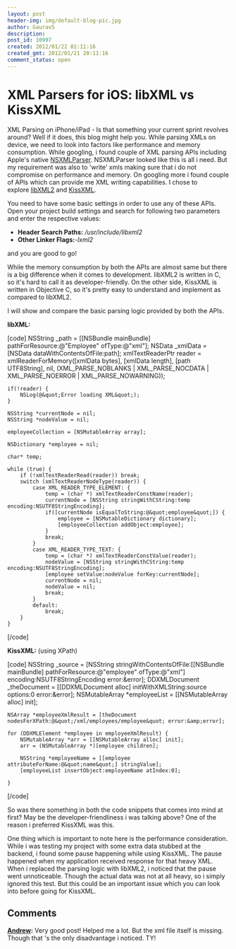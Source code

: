 ```yaml
---
layout: post
header-img: img/default-blog-pic.jpg
author: GauravS
description: 
post_id: 10997
created: 2012/01/22 01:11:16
created_gmt: 2012/01/21 20:11:16
comment_status: open
---
```


# XML Parsers for iOS: libXML vs KissXML

XML Parsing on iPhone/iPad - Is that something your current sprint revolves around? Well if it does, this blog might help you. While parsing XMLs on device, we need to look into factors like performance and memory consumption. While googling, i found couple of XML parsing APIs including Apple's native [NSXMLParser][1]. NSXMLParser looked like this is all i need. But my requirement was also to 'write' xmls making sure that i do not compromise on performance and memory. On googling more i found couple of APIs which can provide me XML writing capabilities. I chose to explore [libXML2][2] and [KissXML][3].

You need to have some basic settings in order to use any of these APIs. Open your project build settings and search for following two parameters and enter the respective values: 

  * **Header Search Paths:** _/usr/include/libxml2_
  * **Other Linker Flags:**_-lxml2_

and you are good to go!

While the memory consumption by both the APIs are almost same but there is a big difference when it comes to development. libXML2 is written in C, so it's hard to call it as developer-friendly. On the other side, KissXML is written in Objective C, so it's pretty easy to understand and implement as compared to libXML2.

I will show and compare the basic parsing logic provided by both the APIs.

**libXML:**

[code] NSString _path = [[NSBundle mainBundle] pathForResource:@"Employee" ofType:@"xml"]; NSData _xmlData = [NSData dataWithContentsOfFile:path]; xmlTextReaderPtr reader = xmlReaderForMemory([xmlData bytes], [xmlData length], [path UTF8String], nil, (XML_PARSE_NOBLANKS | XML_PARSE_NOCDATA | XML_PARSE_NOERROR | XML_PARSE_NOWARNING));
    
    
    if(!reader) {
        NSLog(@&quot;Error loading XML&quot;);
    }
    
    NSString *currentNode = nil;
    NSString *nodeValue = nil;
    
    employeeCollection = [NSMutableArray array];
    
    NSDictionary *employee = nil;
    
    char* temp;
    
    while (true) {
        if (!xmlTextReaderRead(reader)) break;
        switch (xmlTextReaderNodeType(reader)) {
            case XML_READER_TYPE_ELEMENT: {
                temp = (char *) xmlTextReaderConstName(reader);
                currentNode = [NSString stringWithCString:temp encoding:NSUTF8StringEncoding];
                if([currentNode isEqualToString:@&quot;employee&quot;]) {
                    employee = [NSMutableDictionary dictionary];
                    [employeeCollection addObject:employee];
                }
                break;
            }
            case XML_READER_TYPE_TEXT: {
                temp = (char *) xmlTextReaderConstValue(reader);
                nodeValue = [NSString stringWithCString:temp encoding:NSUTF8StringEncoding];
                [employee setValue:nodeValue forKey:currentNode];
                currentNode = nil;
                nodeValue = nil;
                break;
            }
            default:
                break;
        }
    }
    

[/code]

**KissXML:** (using XPath)

[code] NSString _source = [NSString stringWithContentsOfFile:[[NSBundle mainBundle] pathForResource:@"employee" ofType:@"xml"] encoding:NSUTF8StringEncoding error:&error]; DDXMLDocument _theDocument = [[DDXMLDocument alloc] initWithXMLString:source options:0 error:&error]; NSMutableArray *employeeList = [[NSMutableArray alloc] init];
    
    
    NSArray *employeeXmlResult = [theDocument nodesForXPath:@&quot;/xml/employees/employee&quot; error:&amp;error];
    
    for (DDXMLElement *employee in employeeXmlResult) {
        NSMutableArray *arr = [[NSMutableArray alloc] init];
        arr = (NSMutableArray *)[employee children];
    
        NSString *employeeName = [[employee attributeForName:@&quot;name&quot;] stringValue];
        [employeeList insertObject:employeeName atIndex:0];
    
    }
    

[/code]

So was there something in both the code snippets that comes into mind at first? May be the developer-friendliness i was talking above? One of the reason i preferred KissXML was this.

One thing which is important to note here is the performance consideration. While i was testing my project with some extra data stubbed at the backend, i found some pause happening while using KissXML. The pause happened when my application received response for that heavy XML. When i replaced the parsing logic with libXML2, i noticed that the pause went unnoticeable. Though the actual data was not at all heavy, so i simply ignored this test. But this could be an important issue which you can look into before going for KissXML.

   [1]: http://developer.apple.com/library/mac/#documentation/Coc</em>oa/Reference/Foundation/Classes/NSXMLParser_Class/Reference/Reference.html
   [2]: http://xmlsoft.org/
   [3]: https://github.com/robbiehanson/KissXML

## Comments

**[Andrew](#9075 "2012-06-21 14:13:59"):** Very good post! Helped me a lot. But the xml file itself is missing. Though that 's the only disadvantage i noticed. TY!

